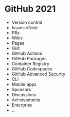 # GitHub 2021

- Version control
- Issues vNext
- PRs
- Wikis
- Pages
- Gist
- GitHub Actions
- GitHub Packages
- Container Registry
- GitHub Codespaces
- GitHub Advanced Security
- CLI
- Mobile apps
- Sponsors
- Discussions
- Achievements
- Enterprise
- ...
